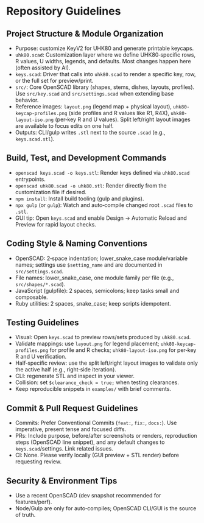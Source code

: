# Repository Guidelines

## Project Structure & Module Organization
- Purpose: customize KeyV2 for UHK80 and generate printable keycaps.
- `uhk80.scad`: Customization layer where we define UHK80‑specific rows, R values, U widths, legends, and defaults. Most changes happen here (often assisted by AI).
- `keys.scad`: Driver that calls into `uhk80.scad` to render a specific key, row, or the full set for preview/print.
- `src/`: Core OpenSCAD library (shapes, stems, dishes, layouts, profiles). Use `src/key.scad` and `src/settings.scad` when extending base behavior.
- Reference images: `layout.png` (legend map + physical layout), `uhk80-keycap-profiles.png` (side profiles and R values like R1, R4X), `uhk80-layout-iso.png` (per‑key R and U values). Split left/right layout images are available to focus edits on one half.
- Outputs: CLI/gulp writes `.stl` next to the source `.scad` (e.g., `keys.scad.stl`).

## Build, Test, and Development Commands
- `openscad keys.scad -o keys.stl`: Render keys defined via `uhk80.scad` entrypoints.
- `openscad uhk80.scad -o uhk80.stl`: Render directly from the customization file if desired.
- `npm install`: Install build tooling (gulp and plugins).
- `npx gulp` (or `gulp`): Watch and auto‑compile changed root `.scad` files to `.stl`.
- GUI tip: Open `keys.scad` and enable Design → Automatic Reload and Preview for rapid layout checks.

## Coding Style & Naming Conventions
- OpenSCAD: 2‑space indentation; lower_snake_case module/variable names; settings use `$setting_name` and are documented in `src/settings.scad`.
- File names: lower_snake_case, one module family per file (e.g., `src/shapes/*.scad`).
- JavaScript (gulpfile): 2 spaces, semicolons; keep tasks small and composable.
- Ruby utilities: 2 spaces, snake_case; keep scripts idempotent.

## Testing Guidelines
- Visual: Open `keys.scad` to preview rows/sets produced by `uhk80.scad`.
- Validate mappings: use `layout.png` for legend placement; `uhk80-keycap-profiles.png` for profile and R checks; `uhk80-layout-iso.png` for per‑key R and U verification.
- Half‑specific review: use the split left/right layout images to validate only the active half (e.g., right‑side iteration).
- CLI: regenerate STL and inspect in your viewer.
- Collision: set `$clearance_check = true;` when testing clearances.
- Keep reproducible snippets in `examples/` with brief comments.

## Commit & Pull Request Guidelines
- Commits: Prefer Conventional Commits (`feat:`, `fix:`, `docs:`). Use imperative, present tense and focused diffs.
- PRs: Include purpose, before/after screenshots or renders, reproduction steps (OpenSCAD line snippet), and any default changes to `keys.scad`/settings. Link related issues.
- CI: None. Please verify locally (GUI preview + STL render) before requesting review.

## Security & Environment Tips
- Use a recent OpenSCAD (dev snapshot recommended for features/perf).
- Node/Gulp are only for auto‑compiles; OpenSCAD CLI/GUI is the source of truth.
